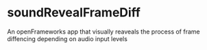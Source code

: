 # soundRevealFrameDiff
An openFrameworks app that visually reaveals the process of frame diffencing depending on audio input levels
